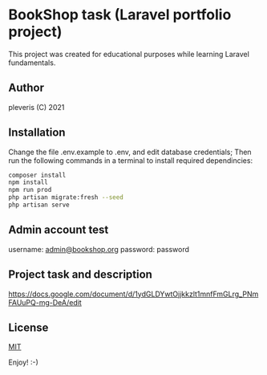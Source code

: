 # BookShop task (Laravel portfolio project)

This project was created for educational purposes while learning Laravel fundamentals.

## Author
pleveris (C) 2021

## Installation
Change the file .env.example to .env, and edit database credentials;
Then run the following commands in a terminal to install required dependincies:
```bash
composer install
npm install
npm run prod
php artisan migrate:fresh --seed
php artisan serve
```

## Admin account test

username: admin@bookshop.org
password: password

## Project task and description
https://docs.google.com/document/d/1ydGLDYwtOjjkkzlt1mnfFmGLrg_PNmFAUuPQ-mg-DeA/edit

## License
[MIT](https://choosealicense.com/licenses/mit/)

Enjoy! :-)